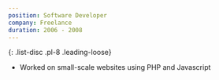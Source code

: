 ```yaml
---
position: Software Developer
company: Freelance
duration: 2006 - 2008
---
```

{: .list-disc .pl-8 .leading-loose}
- Worked on small-scale websites using PHP and Javascript
